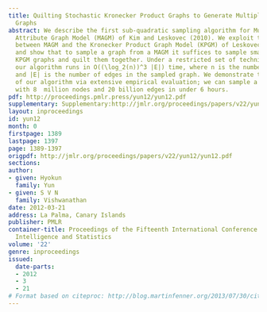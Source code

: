 ```yaml
---
title: Quilting Stochastic Kronecker Product Graphs to Generate Multiplicative Attribute
  Graphs
abstract: We describe the first sub-quadratic sampling algorithm for Multiplicative
  Attribute Graph Model (MAGM) of Kim and Leskovec (2010). We exploit the close connection
  between MAGM and the Kronecker Product Graph Model (KPGM) of Leskovec et al. (2010),
  and show that to sample a graph from a MAGM it suffices to sample small number of
  KPGM graphs and quilt them together. Under a restricted set of technical conditions,
  our algorithm runs in O((\log_2(n))^3 |E|) time, where n is the number of nodes
  and |E| is the number of edges in the sampled graph. We demonstrate the scalability
  of our algorithm via extensive empirical evaluation; we can sample a MAGM graph
  with 8  million nodes and 20 billion edges in under 6 hours.
pdf: http://proceedings.pmlr.press/yun12/yun12.pdf
supplementary: Supplementary:http://jmlr.org/proceedings/papers/v22/yun12/yun12Supple.pdf
layout: inproceedings
id: yun12
month: 0
firstpage: 1389
lastpage: 1397
page: 1389-1397
origpdf: http://jmlr.org/proceedings/papers/v22/yun12/yun12.pdf
sections: 
author:
- given: Hyokun
  family: Yun
- given: S V N
  family: Vishwanathan
date: 2012-03-21
address: La Palma, Canary Islands
publisher: PMLR
container-title: Proceedings of the Fifteenth International Conference on Artificial
  Intelligence and Statistics
volume: '22'
genre: inproceedings
issued:
  date-parts:
  - 2012
  - 3
  - 21
# Format based on citeproc: http://blog.martinfenner.org/2013/07/30/citeproc-yaml-for-bibliographies/
---
```

